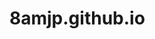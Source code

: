 <link rel="stylesheet" href="https://cdn.jsdelivr.net/npm/vuetify@3.4.3/dist/vuetify.min.css" integrity="sha256-T9vVzneZvG+J4zygSIeUta5QCGLVzYaoltSALh2H55c=" crossorigin="anonymous">

# 8amjp.github.io
